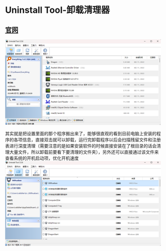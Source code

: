 # Uninstall Tool-卸载清理器

## [官网](https://crystalidea.com/uninstall-tool)

![1709819825755](images/index/1709819825755.png)

其实就是把设置里面的那个程序搬出来了，能够很直观的看到目前电脑上安装的程序的各项信息，直接双击就可以卸载，运行完卸载程序以后会扫描残留文件和注册表进行深度清理（需要注意的是如果安装软件的时候直接安装在了根目录的话会清理大量文件，所以卸载前要看下要清理的文件夹），另外还可以直接通过该文件来查看系统的开机启动项，优化开机速度![1709820013392](images/index/1709820013392.png)
